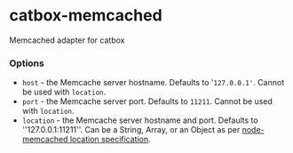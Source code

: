 catbox-memcached
================

Memcached adapter for catbox

### Options

- `host` - the Memcache server hostname. Defaults to '`127.0.0.1'`. Cannot be used with `location`.
- `port` - the Memcache server port. Defaults to `11211`. Cannot be used with `location`.
- `location` - the Memcache server hostname and port. Defaults to ''127.0.0.1:11211''. Can be a String,
  Array, or an Object as per [node-memcached location specification](https://github.com/3rd-Eden/node-memcached#server-locations).
